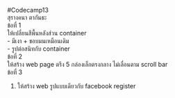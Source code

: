 #Codecamp13 <br>
สุรางคนา ตากันธะ <br>
ข้อที่ 1 <br>
  ให้เปลี่ยนสีพื้นหลังส่วน container <br>
    - มีเงา + ขอบมนเหมือนเดิม <br>
    - รูปต่อสนิทกับ container <br>
ข้อที่ 2 <br>
  ให้สร้าง web page ตรึง 5 กล่องเล็กตรงกลาง ไม่เลื่อนตาม scroll bar <br>
ข้อที่ 3 <br>
  1. ให้สร้าง web รูปแบบเดียวกับ facebook register 
  
